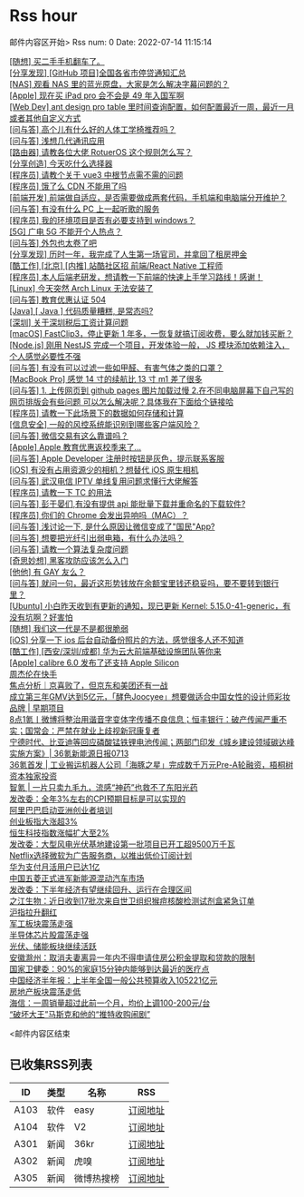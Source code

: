 # Rss hour

邮件内容区开始>
Rss num: 0  Date: 2022-07-14 11:15:14 <br/>

<a href='https://www.v2ex.com/t/866090#reply0'>[随想] 买二手手机翻车了。</a><br/>
<a href='https://www.v2ex.com/t/866089#reply0'>[分享发现] [GitHub 项目]全国各省市停贷通知汇总</a><br/>
<a href='https://www.v2ex.com/t/866088#reply1'>[NAS] 观看 NAS 里的蓝光原盘，大家是怎么解决字幕问题的？</a><br/>
<a href='https://www.v2ex.com/t/866087#reply1'>[Apple] 现在买 iPad pro 会不会是 49 年入国军啊</a><br/>
<a href='https://www.v2ex.com/t/866086#reply0'>[Web Dev] ant design pro table 里时间查询配置，如何配置最近一周，最近一月或者其他自定义方式</a><br/>
<a href='https://www.v2ex.com/t/866084#reply0'>[问与答] 高个儿有什么好的人体工学椅推荐吗？</a><br/>
<a href='https://www.v2ex.com/t/866083#reply0'>[问与答] 浅想几代通讯应用</a><br/>
<a href='https://www.v2ex.com/t/866082#reply0'>[路由器] 请教各位大佬 RotuerOS 这个规则怎么写？</a><br/>
<a href='https://www.v2ex.com/t/866080#reply1'>[分享创造] 今天吃什么选择器</a><br/>
<a href='https://www.v2ex.com/t/866079#reply3'>[程序员] 请教个关于 vue3 中根节点需不需的问题</a><br/>
<a href='https://www.v2ex.com/t/866076#reply0'>[程序员] 饿了么 CDN 不能用了吗</a><br/>
<a href='https://www.v2ex.com/t/866075#reply16'>[前端开发] 前端做自适应，是否需要做成两套代码，手机端和电脑端分开维护？</a><br/>
<a href='https://www.v2ex.com/t/866074#reply1'>[问与答] 有没有什么 PC 上一起听歌的服务</a><br/>
<a href='https://www.v2ex.com/t/866073#reply2'>[程序员] 我的环境项目是否有必要支持到 windows？</a><br/>
<a href='https://www.v2ex.com/t/866071#reply7'>[5G] 广电 5G 不能开个人热点？</a><br/>
<a href='https://www.v2ex.com/t/866070#reply3'>[问与答] 外包也太卷了吧</a><br/>
<a href='https://www.v2ex.com/t/866067#reply13'>[分享发现] 历时一年，我完成了人生第一场官司，并拿回了租房押金</a><br/>
<a href='https://www.v2ex.com/t/866066#reply0'>[酷工作] [北京] [内推] 站酷社区招 前端/React Native 工程师</a><br/>
<a href='https://www.v2ex.com/t/866065#reply12'>[程序员] 本人后端老研发，想请教一下前端的快速上手学习路线！感谢！</a><br/>
<a href='https://www.v2ex.com/t/866064#reply2'>[Linux] 今天突然 Arch Linux 无法安装了</a><br/>
<a href='https://www.v2ex.com/t/866062#reply0'>[问与答] 教育优惠认证 504</a><br/>
<a href='https://www.v2ex.com/t/866060#reply13'>[Java] [ Java ] 代码质量糟糕, 是常态吗?</a><br/>
<a href='https://www.v2ex.com/t/866058#reply15'>[深圳] 关于深圳税后工资计算问题</a><br/>
<a href='https://www.v2ex.com/t/866057#reply2'>[macOS] FastClip3，停止更新 1 年多，一恢复就搞订阅收费，要么就加钱买断？</a><br/>
<a href='https://www.v2ex.com/t/866056#reply14'>[Node.js] 刚用 NestJS 完成一个项目，开发体验一般， JS 模块添加依赖注入，个人感觉必要性不强</a><br/>
<a href='https://www.v2ex.com/t/866055#reply10'>[问与答] 有没有可以过滤一些如甲醛、有害气体之类的口罩？</a><br/>
<a href='https://www.v2ex.com/t/866054#reply16'>[MacBook Pro] 感觉 14 寸的续航比 13 寸 m1 差了很多</a><br/>
<a href='https://www.v2ex.com/t/866053#reply2'>[问与答] 1. 上传网页到 github pages 图片加载过慢 2.在不同电脑屏幕下自己写的网页排版会有些问题 可以怎么解决呢？具体我在下面给个链接哈</a><br/>
<a href='https://www.v2ex.com/t/866051#reply8'>[程序员] 请教一下此场景下的数据如何存储和计算</a><br/>
<a href='https://www.v2ex.com/t/866050#reply1'>[信息安全] 一般的风控系统能识别到哪些客户端风险？</a><br/>
<a href='https://www.v2ex.com/t/866049#reply4'>[问与答] 微信交易有这么靠谱吗？</a><br/>
<a href='https://www.v2ex.com/t/866048#reply8'>[Apple] Apple 教育优惠返校季来了...</a><br/>
<a href='https://www.v2ex.com/t/866047#reply0'>[问与答] Apple Developer 注册时按钮是灰色，提示联系客服</a><br/>
<a href='https://www.v2ex.com/t/866046#reply6'>[iOS] 有没有占用资源少的相机？想替代 iOS 原生相机</a><br/>
<a href='https://www.v2ex.com/t/866045#reply0'>[问与答] 武汉电信 IPTV 单线复用问题求懂行大佬解答</a><br/>
<a href='https://www.v2ex.com/t/866042#reply0'>[程序员] 请教一下 TC 的用法</a><br/>
<a href='https://www.v2ex.com/t/866040#reply3'>[问与答] 彭于晏们,有没有提供 api 能批量下载并重命名的下载软件?</a><br/>
<a href='https://www.v2ex.com/t/866039#reply8'>[程序员] 你们的 Chrome 会发出异响吗（MAC）？</a><br/>
<a href='https://www.v2ex.com/t/866038#reply91'>[问与答] 浅讨论一下, 是什么原因让微信变成了"国民"App?</a><br/>
<a href='https://www.v2ex.com/t/866037#reply10'>[问与答] 想要把光纤引出弱电箱，有什么办法吗？</a><br/>
<a href='https://www.v2ex.com/t/866036#reply5'>[问与答] 请教一个算法复杂度问题</a><br/>
<a href='https://www.v2ex.com/t/866035#reply2'>[奇思妙想] 黑客攻防应该怎么入门</a><br/>
<a href='https://www.v2ex.com/t/866034#reply36'>[他他] 有 GAY 友么？</a><br/>
<a href='https://www.v2ex.com/t/866033#reply56'>[问与答] 就问一句，最近这形势钱放在余额宝里钱还稳妥吗，要不要转到银行里？</a><br/>
<a href='https://www.v2ex.com/t/866032#reply5'>[Ubuntu] 小白昨天收到有更新的通知，现已更新 Kernel: 5.15.0-41-generic，有没有坑啊？好害怕</a><br/>
<a href='https://www.v2ex.com/t/866031#reply62'>[随想] 我们这一代是不是都很脆弱</a><br/>
<a href='https://www.v2ex.com/t/866030#reply19'>[iOS] 分享一下 ios 后台自动备份照片的方法，感觉很多人还不知道</a><br/>
<a href='https://www.v2ex.com/t/866029#reply0'>[酷工作] [西安/深圳/成都] 华为云大前端基础设施团队等你来</a><br/>
<a href='https://www.v2ex.com/t/866028#reply12'>[Apple] calibre 6.0 发布了还支持 Apple Silicon</a><br/>
<a href='https://36kr.com/p/1826708043122176'>周杰伦在快手</a><br/>
<a href='https://36kr.com/p/1824480902285056'>焦点分析｜京喜败了，但京东和美团还有一战</a><br/>
<a href='https://36kr.com/p/1825778575345156'>成立第三年GMV达到5亿元，「酵色Joocyee」想要做适合中国女性的设计师彩妆品牌 | 早期项目</a><br/>
<a href='https://36kr.com/p/1826570084812295'>8点1氪丨微博将整治用谐音字变体字传播不良信息；恒丰银行：破产传闻严重不实；国常会：严禁在就业上歧视新冠康复者</a><br/>
<a href='https://36kr.com/p/1825654573843973'>宁德时代、比亚迪等回应磷酸锰铁锂电池传闻；两部门印发《城乡建设领域碳达峰实施方案》| 36氪新能源日报0713</a><br/>
<a href='https://36kr.com/p/1774573753678336'>36氪首发 | 工业搬运机器人公司「海豚之星」完成数千万元Pre-A轮融资，梧桐树资本独家投资</a><br/>
<a href='https://36kr.com/p/1825755463911175'>智氪 | 一片只卖九毛九，流感“神药”也救不了东阳光药</a><br/>
<a href='https://36kr.com/newsflashes/1826757170792196'>发改委：全年3%左右的CPI预期目标是可以实现的</a><br/>
<a href='https://36kr.com/newsflashes/1826756374972167'>阿里巴巴启动亚洲创业者培训</a><br/>
<a href='https://36kr.com/newsflashes/1826754335835650'>创业板指大涨超3%</a><br/>
<a href='https://36kr.com/newsflashes/1826751671256581'>恒生科技指数涨幅扩大至2%</a><br/>
<a href='https://36kr.com/newsflashes/1826749090547462'>发改委：大型风电光伏基地建设第一批项目已开工超9500万千瓦</a><br/>
<a href='https://36kr.com/newsflashes/1826747930068736'>Netflix选择微软为广告服务商，以推出低价订阅计划</a><br/>
<a href='https://36kr.com/newsflashes/1826741037909511'>华为支付月活用户已达1亿</a><br/>
<a href='https://36kr.com/newsflashes/1826733786711811'>中国五菱正式进军新能源混动汽车市场</a><br/>
<a href='https://36kr.com/newsflashes/1826730157721091'>发改委：下半年经济有望继续回升、运行在合理区间</a><br/>
<a href='https://36kr.com/newsflashes/1826728756250368'>之江生物：近日收到17批次来自世卫组织猴痘核酸检测试剂盒紧急订单</a><br/>
<a href='https://36kr.com/newsflashes/1826723957671433'>沪指拉升翻红</a><br/>
<a href='https://36kr.com/newsflashes/1826716104508932'>军工板块震荡走强</a><br/>
<a href='https://36kr.com/newsflashes/1826710169273861'>半导体芯片股震荡走强</a><br/>
<a href='https://36kr.com/newsflashes/1826706876974594'>光伏、储能板块继续活跃</a><br/>
<a href='https://36kr.com/newsflashes/1826703957493254'>安徽滁州：取消夫妻离异一年内不得申请住房公积金提取和贷款的限制</a><br/>
<a href='https://36kr.com/newsflashes/1826694865405440'>国家卫健委：90%的家庭15分钟内能够到达最近的医疗点</a><br/>
<a href='https://36kr.com/newsflashes/1826691555919622'>中国经济半年报：上半年全国一般公共预算收入105221亿元</a><br/>
<a href='https://36kr.com/newsflashes/1826683869808391'>房地产板块震荡走低</a><br/>
<a href='https://36kr.com/newsflashes/1826682894042627'>海信：一周销量超过此前一个月，均价上调100-200元/台</a><br/>
<a href='http://www.huxiu.com/article/607169.html?f=wangzhan'>“破坏大王”马斯克和他的“推特收购闹剧”</a><br/>


<邮件内容区结束

## 已收集RSS列表

| ID | 类型 | 名称  | RSS  |
| -- | -- | -- | -- | 
| A103  | 软件 | easy | [订阅地址](http://rsshub.v2fy.com:1200/weibo/user/1088413295) |
| A104  | 软件 | V2  | [订阅地址](http://www.v2ex.com/index.xml) |
| A301  | 新闻 | 36kr | [订阅地址](https://www.36kr.com/feed) |
| A302  | 新闻 | 虎嗅 | [订阅地址](https://www.huxiu.com/rss/0.xml) |
| A305  | 新闻 | 微博热搜榜 | [订阅地址](https://rsshub.app/weibo/search/hot) |
